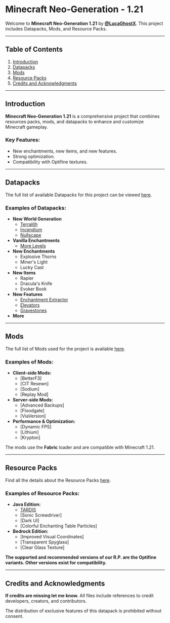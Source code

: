 # Minecraft Neo-Generation - 1.21

Welcome to **Minecraft Neo-Generation 1.21** by **[@LucaGhostX](https://github.com/LucaGhostX)**. This project includes Datapacks, Mods, and Resource Packs.

---

## Table of Contents
1. [Introduction](#introduction)
2. [Datapacks](#datapacks)
3. [Mods](#mods)
4. [Resource Packs](#resource-packs)
5. [Credits and Acknowledgments](#credits-and-acknowledgments)

---

## Introduction
**Minecraft Neo-Generation 1.21** is a comprehensive project that combines resources packs, mods, and datapacks to enhance and customize Minecraft gameplay.

### Key Features:
- New enchantments, new items, and new features.
- Strong optimization.
- Compatibility with Optifine textures.

---

## Datapacks
The full list of available Datapacks for this project can be viewed [here](/Datapacks/README.md).

### Examples of Datapacks:
- **New World Generation**
  - [Terralith](/Datapacks/README.md/#datapacks-unedited-list-for-121-minecraft-neo-generation-by-lucaghostx)
  - [Incendium](/Datapacks/README.md/#datapacks-unedited-list-for-121-minecraft-neo-generation-by-lucaghostx)
  - [Nullscape](/Datapacks/README.md/#datapacks-unedited-list-for-121-minecraft-neo-generation-by-lucaghostx)
- **Vanilla Enchantments**
  - [More Levels](/Datapacks/README.md/#other)
- **New Enchantments**
  - Explosive Thorns
  - Miner's Light
  - Lucky Cast
- **New Items**
  - Rapier
  - Dracula's Knife
  - Evoker Book
- **New Features**
  - [Enchantment Extractor](/Datapacks/README.md/#enchantment-extractor)
  - [Elevators](/Datapacks/README.md/#original-code-by-voodoobeard)
  - [Gravestones](/Datapacks/README.md/#original-code-by-voodoobeard)
- **More**

---

## Mods
The full list of Mods used for the project is available [here](/Mods/README.md).

### Examples of Mods:
- **Client-side Mods:**
  - [BetterF3]
  - [CIT Resewn]
  - [Sodium]
  - [Replay Mod]
- **Server-side Mods:**
  - [Advanced Backups]
  - [Floodgate]
  - [ViaVersion]
- **Performance & Optimization:**
  - [Dynamic FPS]
  - [Lithium]
  - [Krypton]

The mods use the **Fabric** loader and are compatible with Minecraft 1.21.

---

## Resource Packs
Find all the details about the Resource Packs [here](/Resource%20Packs/README.md).

### Examples of Resource Packs:
- **Java Edition:**
  - [TARDIS](/Resource%20Packs)
  - [Sonic Screwdriver]
  - [Dark UI]
  - [Colorful Enchanting Table Particles]
- **Bedrock Edition:**
  - [Improved Visual Coordinates]
  - [Transparent Spyglass]
  - [Clear Glass Texture]

**The supported and recommended versions of our R.P. are the Optifine variants. Other versions exist for compatibility.**

---

## Credits and Acknowledgments
**If credits are missing let me know.** All files include references to credit developers, creators, and contributors.

The distribution of exclusive features of this datapack is prohibited without consent.